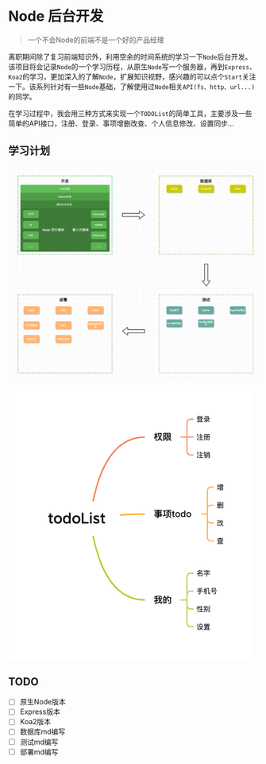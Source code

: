 # Node 后台开发
> 一个不会Node的前端不是一个好的产品经理


离职期间除了复习前端知识外，利用空余的时间系统的学习一下`Node`后台开发。该项目将会记录`Node`的一个学习历程，从原生`Node`写一个服务器，再到`Express`、`Koa2`的学习，更加深入的了解`Node`，扩展知识视野，感兴趣的可以点个`Start`关注一下。该系列针对有一些`Node`基础，了解使用过`Node`相关`API(fs、http、url...)` 的同学。

在学习过程中，我会用三种方式来实现一个`TODOList`的简单工具，主要涉及一些简单的API接口，注册、登录、事项增删改查、个人信息修改、设置同步...

## 学习计划

![node学习计划](./md/static/node学习计划.png)

![接口功能](./md/static/todoList.png)

## TODO
- [ ] 原生Node版本
- [ ] Express版本
- [ ] Koa2版本
- [ ] 数据库md编写
- [ ] 测试md编写
- [ ] 部署md编写